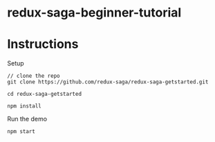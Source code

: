# redux-saga-beginner-tutorial


# Instructions

Setup

```
// clone the repo
git clone https://github.com/redux-saga/redux-saga-getstarted.git

cd redux-saga-getstarted

npm install
```

Run the demo

```
npm start
```


